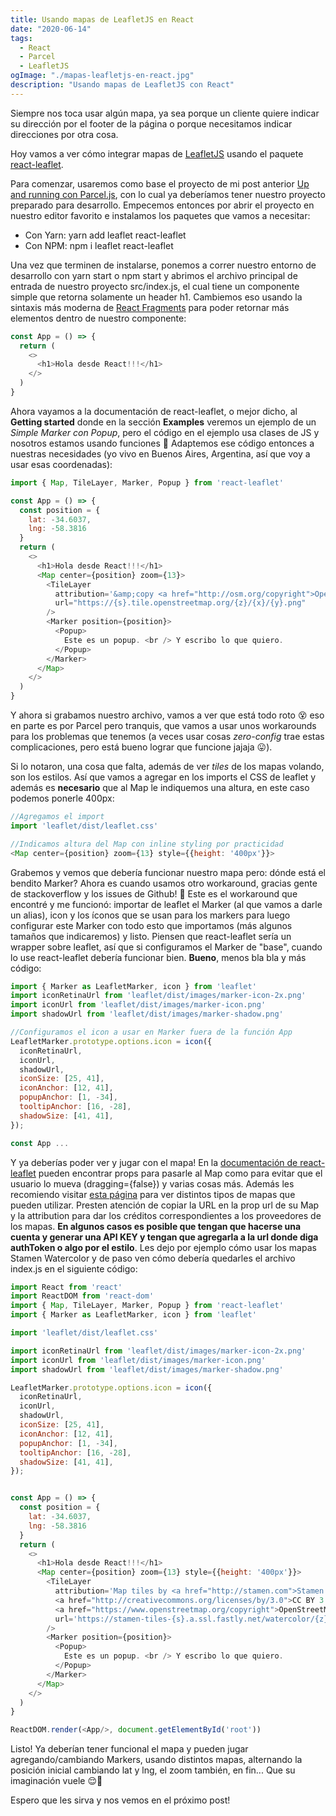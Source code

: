 ```yaml
---
title: Usando mapas de LeafletJS en React
date: "2020-06-14"
tags:
  - React
  - Parcel
  - LeafletJS
ogImage: "./mapas-leafletjs-en-react.jpg"
description: "Usando mapas de LeafletJS con React"
---
```


Siempre nos toca usar algún mapa, ya sea porque un cliente quiere indicar su dirección por el footer de la página o 
porque necesitamos indicar direcciones por otra cosa.

Hoy vamos a ver cómo integrar mapas de [LeafletJS](https://leafletjs.com) usando el paquete [react-leaflet](https://react-leaflet.js.org).

Para comenzar, usaremos como base el proyecto de mi post anterior [Up and running con Parcel.js](/posts/up-and-running-con-parceljs/), con 
lo cual ya deberíamos tener nuestro proyecto preparado para desarrollo. Empecemos entonces por abrir el proyecto en nuestro editor
favorito e instalamos los paquetes que vamos a necesitar: 

- Con Yarn: <inline-code>yarn add leaflet react-leaflet</inline-code>
- Con NPM: <inline-code>npm i leaflet react-leaflet</inline-code>

Una vez que terminen de instalarse, ponemos a correr nuestro entorno de desarrollo con <inline-code>yarn start</inline-code> o <inline-code>npm start</inline-code> y abrimos el archivo 
principal de entrada de nuestro proyecto <inline-code>src/index.js</inline-code>, el cual tiene un componente simple que retorna solamente un header <inline-code>h1</inline-code>. 
Cambiemos eso usando la sintaxis más moderna de [React Fragments](https://reactjs.org/docs/fragments.html) para poder retornar más 
elementos dentro de nuestro componente:

```js
const App = () => {
  return (
    <>
      <h1>Hola desde React!!!</h1>
    </>
  )
}
```

Ahora vayamos a la documentación de <inline-code>react-leaflet</inline-code>, o mejor dicho, al **Getting started** donde en la sección **Examples** veremos 
un ejemplo de un _Simple Marker con Popup_, pero el código en el ejemplo usa clases de JS y nosotros estamos usando funciones 🤔 
Adaptemos ese código entonces a nuestras necesidades (yo vivo en Buenos Aires, Argentina, así que voy a usar esas coordenadas):

```js
import { Map, TileLayer, Marker, Popup } from 'react-leaflet'

const App = () => {
  const position = {
    lat: -34.6037,
    lng: -58.3816
  }
  return (
    <>
      <h1>Hola desde React!!!</h1>
      <Map center={position} zoom={13}>
        <TileLayer
          attribution='&amp;copy <a href="http://osm.org/copyright">OpenStreetMap</a> contributors'
          url="https://{s}.tile.openstreetmap.org/{z}/{x}/{y}.png"
        />
        <Marker position={position}>
          <Popup>
            Este es un popup. <br /> Y escribo lo que quiero.
          </Popup>
        </Marker>
      </Map>
    </>
  )
}
```

Y ahora si grabamos nuestro archivo, vamos a ver que está todo roto 😵 eso en parte es por Parcel pero tranquis, que vamos a 
usar unos workarounds para los problemas que tenemos (a veces usar cosas _zero-config_ trae estas complicaciones, pero está 
bueno lograr que funcione jajaja 😛).

Si lo notaron, una cosa que falta, además de ver _tiles_ de los mapas volando, son los estilos. Así que vamos a agregar en los imports 
el CSS de leaflet y además es **necesario** que al <inline-code>Map</inline-code> le indiquemos una altura, en este caso podemos ponerle <inline-code>400px</inline-code>:

```js
//Agregamos el import
import 'leaflet/dist/leaflet.css'

//Indicamos altura del Map con inline styling por practicidad
<Map center={position} zoom={13} style={{height: '400px'}}>
```

Grabemos y vemos que debería funcionar nuestro mapa pero: dónde está el bendito <inline-code>Marker</inline-code>? Ahora es cuando usamos otro workaround, 
gracias gente de stackoverflow y los issues de Github! 🤣
Este es el workaround que encontré y me funcionó: importar de <inline-code>leaflet</inline-code> el Marker (al que vamos a darle un alias), icon y 
los íconos que se usan para los markers para luego configurar este Marker con todo esto que importamos (más algunos tamaños que 
indicaremos) y listo. Piensen que <inline-code>react-leaflet</inline-code> sería un wrapper sobre <inline-code>leaflet</inline-code>, así que si configuramos el Marker de "base", 
cuando lo use <inline-code>react-leaflet</inline-code> debería funcionar bien. **Bueno**, menos bla bla y más código:

```js
import { Marker as LeafletMarker, icon } from 'leaflet'
import iconRetinaUrl from 'leaflet/dist/images/marker-icon-2x.png'
import iconUrl from 'leaflet/dist/images/marker-icon.png'
import shadowUrl from 'leaflet/dist/images/marker-shadow.png'

//Configuramos el icon a usar en Marker fuera de la función App
LeafletMarker.prototype.options.icon = icon({
  iconRetinaUrl,
  iconUrl,
  shadowUrl,
  iconSize: [25, 41],
  iconAnchor: [12, 41],
  popupAnchor: [1, -34],
  tooltipAnchor: [16, -28],
  shadowSize: [41, 41],
});

const App ...
```

Y ya deberías poder ver y jugar con el mapa! En la [documentación de <inline-code>react-leaflet</inline-code>](react-leaflet.js.org/docs/en/components) pueden 
encontrar props para pasarle al Map como para evitar que el usuario lo mueva (<inline-code>dragging={false}</inline-code>) y varias cosas más. Además les recomiendo 
visitar [esta página](https://leaflet-extras.github.io/leaflet-providers/preview/) para ver distintos tipos de mapas que pueden 
utilizar. Presten atención de copiar la URL en la prop <inline-code>url</inline-code> de su Map y la <inline-code>attribution</inline-code> para dar los créditos correspondientes a los 
proveedores de los mapas. **En algunos casos es posible que tengan que hacerse una cuenta y generar una API KEY y tengan que agregarla 
a la url donde diga authToken o algo por el estilo**. Les dejo por ejemplo cómo usar los mapas Stamen Watercolor y de paso ven cómo 
debería quedarles el archivo <inline-code>index.js</inline-code> en el siguiente código:

```js
import React from 'react'
import ReactDOM from 'react-dom'
import { Map, TileLayer, Marker, Popup } from 'react-leaflet'
import { Marker as LeafletMarker, icon } from 'leaflet'

import 'leaflet/dist/leaflet.css'

import iconRetinaUrl from 'leaflet/dist/images/marker-icon-2x.png'
import iconUrl from 'leaflet/dist/images/marker-icon.png'
import shadowUrl from 'leaflet/dist/images/marker-shadow.png'

LeafletMarker.prototype.options.icon = icon({
  iconRetinaUrl,
  iconUrl,
  shadowUrl,
  iconSize: [25, 41],
  iconAnchor: [12, 41],
  popupAnchor: [1, -34],
  tooltipAnchor: [16, -28],
  shadowSize: [41, 41],
}); 


const App = () => {
  const position = {
    lat: -34.6037,
    lng: -58.3816
  }
  return (
    <>
      <h1>Hola desde React!!!</h1>
      <Map center={position} zoom={13} style={{height: '400px'}}>
        <TileLayer
          attribution='Map tiles by <a href="http://stamen.com">Stamen Design</a>, 
          <a href="http://creativecommons.org/licenses/by/3.0">CC BY 3.0</a> &mdash; Map data &copy; 
          <a href="https://www.openstreetmap.org/copyright">OpenStreetMap</a> contributors'
          url='https://stamen-tiles-{s}.a.ssl.fastly.net/watercolor/{z}/{x}/{y}.jpg'
        />
        <Marker position={position}>
          <Popup>
            Este es un popup. <br /> Y escribo lo que quiero.
          </Popup>
        </Marker>
      </Map>
    </>
  )
}

ReactDOM.render(<App/>, document.getElementById('root'))
```

Listo! Ya deberían tener funcional el mapa y pueden jugar agregando/cambiando Markers, usando distintos mapas, alternando la posición 
inicial cambiando <inline-code>lat</inline-code> y <inline-code>lng</inline-code>, el <inline-code>zoom</inline-code> también, en fin... Que su imaginación vuele 😌🚀

Espero que les sirva y nos vemos en el próximo post!